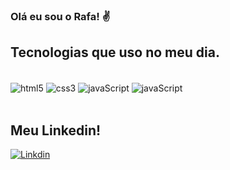 ### Olá eu sou o Rafa! ✌️

## Tecnologias que uso no meu dia.

<div style="display: inline_block"><br/>
    <img align=center alt="html5" src="https://img.shields.io/badge/HTML5-E34F26?style=for-the-badge&logo=html5&logoColor=white">
    <img align=center alt="css3" src="https://img.shields.io/badge/CSS3-1572B6?style=for-the-badge&logo=css3&logoColor=white">
    <img align=center alt="javaScript" src="https://img.shields.io/badge/JavaScript-F7DF1E?style=for-the-badge&logo=javascript&logoColor=black">
    <img align=center alt="javaScript" src="https://img.shields.io/badge/React-20232A?style=for-the-badge&logo=react&logoColor=61DAFB"> 
<div/>
<br>

## Meu Linkedin!
[![Linkdin](https://img.shields.io/badge/LinkedIn-0077B5?style=for-the-badge&logo=linkedin&logoColor=white)](https://www.linkedin.com/in/rafaelbayma/)
